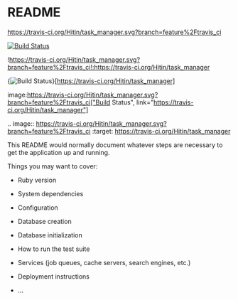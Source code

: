 # README
https://travis-ci.org/Hitin/task_manager.svg?branch=feature%2Ftravis_ci

[![Build Status](https://travis-ci.org/Hitin/task_manager.svg?branch=feature%2Ftravis_ci)](https://travis-ci.org/Hitin/task_manager)

!https://travis-ci.org/Hitin/task_manager.svg?branch=feature%2Ftravis_ci!:https://travis-ci.org/Hitin/task_manager

{<img src="https://travis-ci.org/Hitin/task_manager.svg?branch=feature%2Ftravis_ci" alt="Build Status" />}[https://travis-ci.org/Hitin/task_manager]

image:https://travis-ci.org/Hitin/task_manager.svg?branch=feature%2Ftravis_ci["Build Status", link="https://travis-ci.org/Hitin/task_manager"]

.. image:: https://travis-ci.org/Hitin/task_manager.svg?branch=feature%2Ftravis_ci
    :target: https://travis-ci.org/Hitin/task_manager

This README would normally document whatever steps are necessary to get the
application up and running.

Things you may want to cover:

* Ruby version

* System dependencies

* Configuration

* Database creation

* Database initialization

* How to run the test suite

* Services (job queues, cache servers, search engines, etc.)

* Deployment instructions

* ...

